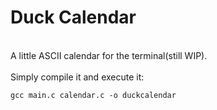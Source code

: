 <h1>Duck Calendar</h1>
<br />
A little ASCII calendar for the terminal(still WIP).<br />
<br />
Simply compile it and execute it:<br />

```console
gcc main.c calendar.c -o duckcalendar
```
